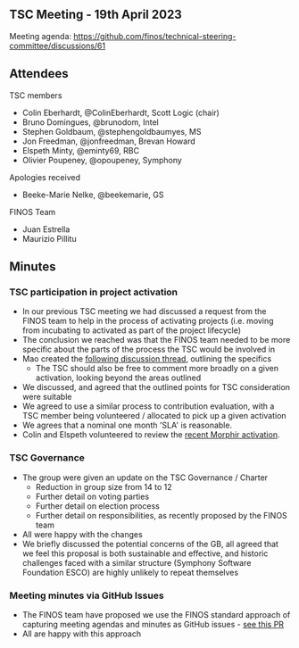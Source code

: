 ## TSC Meeting - 19th April 2023

Meeting agenda: https://github.com/finos/technical-steering-committee/discussions/61

## Attendees

TSC members
 - Colin Eberhardt, @ColinEberhardt, Scott Logic (chair)
 - Bruno Domingues, @brunodom, Intel
 - Stephen Goldbaum, @stephengoldbaumyes, MS
 - Jon Freedman, @jonfreedman, Brevan Howard 
 - Elspeth Minty, @eminty69, RBC
 - Olivier Poupeney, @opoupeney, Symphony 

Apologies received
 - Beeke-Marie Nelke, @beekemarie, GS
 
FINOS Team
 - Juan Estrella
 - Maurizio Pillitu

## Minutes

### TSC participation in project activation
  
 - In our previous TSC meeting we had discussed a request from the FINOS team to help in the process of activating projects (i.e. moving from incubating to activated as part of the project lifecycle)
 - The conclusion we reached was that the FINOS team needed to be more specific about the parts of the process the TSC would be involved in 
 - Mao created the [following discussion thread](https://github.com/finos/technical-steering-committee/discussions/58), outlining the specifics
   - The TSC should also be free to comment more broadly on a given activation, looking beyond the areas outlined
 - We discussed, and agreed that the outlined points for TSC consideration were suitable
 - We agreed to use a similar process to contribution evaluation, with a TSC member being volunteered / allocated to pick up a given activation
 - We agrees that a nominal one month 'SLA' is reasonable.
 - Colin and Elspeth volunteered to review the [recent Morphir activation](https://github.com/finos/community/issues/230).

### TSC Governance

 - The group were given an update on the TSC Governance / Charter
   - Reduction in group size from 14 to 12
   - Further detail on voting parties
   - Further detail on election process
   - Further detail on responsibilities, as recently proposed by the FINOS team
 - All were happy with the changes
 - We briefly discussed the potential concerns of the GB, all agreed that we feel this proposal is both sustainable and effective, and historic challenges faced with a similar structure (Symphony Software Foundation ESCO) are highly unlikely to repeat themselves

### Meeting minutes via GitHub Issues

 - The FINOS team have proposed we use the FINOS standard approach of capturing meeting agendas and minutes as GitHub issues - [see this PR](https://github.com/finos/technical-steering-committee/pull/56)
 - All are happy with this approach